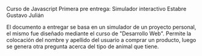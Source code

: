 Curso de Javascript
Primera pre entrega: Simulador interactivo
Estabre Gustavo Julián

El documento a entregar se basa en un simulador de un proyecto personal, el mismo fue diseñado mediante el curso de "Desarrollo Web". Permite la colocación del nombre y apellido del usuario a comprar un producto, luego se genera otra pregunta acerca del tipo de animal que tiene.
